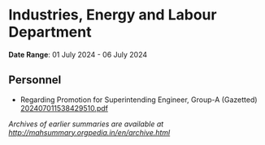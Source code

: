 # Industries, Energy and Labour Department

**Date Range**: 01 July 2024 - 06 July 2024


## Personnel
- Regarding Promotion for Superintending Engineer, Group-A (Gazetted)\
  [202407011538429510.pdf](https://gr.maharashtra.gov.in/Site/Upload/Government%20Resolutions/English/202407011538429510.pdf)


*Archives of earlier summaries are available at http://mahsummary.orgpedia.in/en/archive.html*